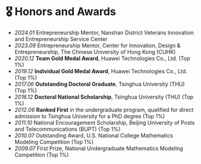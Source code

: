# 🎖 Honors and Awards
- *2024.01* Entrepreneurship Mentor, Nanshan District Veterans Innovation and Entrepreneurship Service Center
- *2023.09* Entrepreneurship Mentor, Center for Innovation, Design & Entrepreneurship, The Chinese University of Hong Kong (CUHK)
- *2020.12* **Team Gold Medal Award**, Huawei Technologies Co., Ltd. (Top 1%)
- *2019.12* **Individual Gold Medal Award**, Huawei Technologies Co., Ltd. (Top 1%)
- *2017.06* **Outstanding Doctoral Graduate**, Tsinghua University (THU) (Top 1%)
- *2016.12* **Doctoral National Scholarship**, Tsinghua University (THU) (Top 1%)
- *2012.06* **Ranked First** in the undergraduate program, qualified for direct admission to Tsinghua University for a PhD degree (Top 1%)
- *2011.10* National Encouragement Scholarship, Beijing University of Posts and Telecommunications (BUPT) (Top 1%)
- *2010.07* Outstanding Award, U.S. National College Mathematics Modeling Competition (Top 1%)
- *2009.07* First Prize, National Undergraduate Mathematics Modeling Competition (Top 1%)